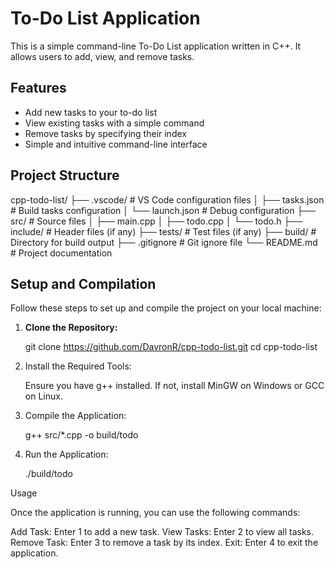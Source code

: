 # To-Do List Application

This is a simple command-line To-Do List application written in C++. It allows users to add, view, and remove tasks.

## Features

- Add new tasks to your to-do list
- View existing tasks with a simple command
- Remove tasks by specifying their index
- Simple and intuitive command-line interface

## Project Structure

cpp-todo-list/ ├── .vscode/ # VS Code configuration files │ ├── tasks.json # Build tasks configuration │ └── launch.json # Debug configuration ├── src/ # Source files │ ├── main.cpp │ ├── todo.cpp │ └── todo.h ├── include/ # Header files (if any) ├── tests/ # Test files (if any) ├── build/ # Directory for build output ├── .gitignore # Git ignore file └── README.md # Project documentation


## Setup and Compilation

Follow these steps to set up and compile the project on your local machine:

1. **Clone the Repository:**

   git clone https://github.com/DavronR/cpp-todo-list.git
   cd cpp-todo-list

2. Install the Required Tools:

   Ensure you have g++ installed. If not, install MinGW on Windows or GCC on Linux.

3. Compile the Application:

   g++ src/*.cpp -o build/todo

4. Run the Application:

   ./build/todo

Usage

Once the application is running, you can use the following commands:

Add Task: Enter 1 to add a new task.
View Tasks: Enter 2 to view all tasks.
Remove Task: Enter 3 to remove a task by its index.
Exit: Enter 4 to exit the application.